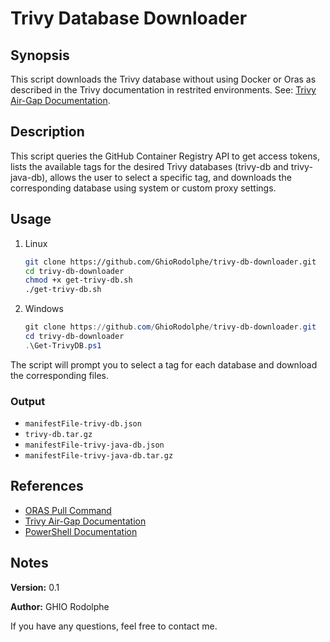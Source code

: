 # Trivy Database Downloader

## Synopsis
This script downloads the Trivy database without using Docker or Oras as described in the Trivy documentation in restrited environments. See: [Trivy Air-Gap Documentation](https://aquasecurity.github.io/trivy/v0.42/docs/advanced/air-gap/#transfer-the-db-files-into-the-air-gapped-environment).

## Description
This script queries the GitHub Container Registry API to get access tokens, lists the available tags for the desired Trivy databases (trivy-db and trivy-java-db), allows the user to select a specific tag, and downloads the corresponding database using system or custom proxy settings. 

## Usage
1. Linux
   ```sh
   git clone https://github.com/GhioRodolphe/trivy-db-downloader.git
   cd trivy-db-downloader
   chmod +x get-trivy-db.sh
   ./get-trivy-db.sh
   ```
2. Windows
   ```powershell
   git clone https://github.com/GhioRodolphe/trivy-db-downloader.git
   cd trivy-db-downloader
   .\Get-TrivyDB.ps1
   ```
The script will prompt you to select a tag for each database and download the corresponding files.

### Output
- `manifestFile-trivy-db.json`
- `trivy-db.tar.gz`
- `manifestFile-trivy-java-db.json`
- `manifestFile-trivy-java-db.tar.gz`

## References
- [ORAS Pull Command](https://oras.land/docs/commands/oras_pull/)
- [Trivy Air-Gap Documentation](https://aquasecurity.github.io/trivy/v0.42/docs/advanced/air-gap/#transfer-the-db-files-into-the-air-gapped-environment)
- [PowerShell Documentation](https://learn.microsoft.com/en-us/powershell/)

## Notes
**Version:** 0.1

**Author:** GHIO Rodolphe

If you have any questions, feel free to contact me.
